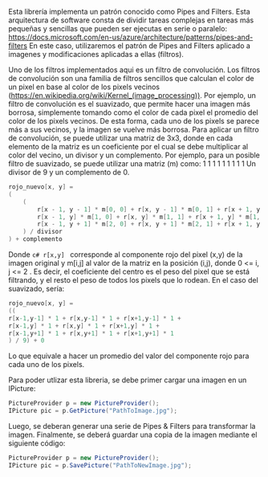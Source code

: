 Esta librería implementa un patrón conocido como Pipes and Filters. Esta arquitectura de software consta de dividir tareas complejas en tareas más pequeñas y sencillas que pueden ser ejecutas en serie o paralelo: https://docs.microsoft.com/en-us/azure/architecture/patterns/pipes-and-filters
En este caso, utilizaremos el patrón de Pipes and Filters aplicado a imagenes y modificaciones aplicadas a ellas (filtros).

Uno de los filtros implementados aqui es un filtro de convolución. Los filtros de convolución son una familia de filtros
sencillos que calculan el color de un pixel en base al color de los pixels vecinos (https://en.wikipedia.org/wiki/Kernel_(image_processing)).
Por ejemplo, un filtro de convolución es el suavizado, que permite hacer una imagen más
borrosa, simplemente tomando como el color de cada pixel el promedio del color de los pixels
vecinos. De esta forma, cada uno de los pixels se parece más a sus vecinos, y la imagen se
vuelve más borrosa.
Para aplicar un filtro de convolución, se puede utilizar una matriz de 3x3, donde en cada
elemento de la matriz es un coeficiente por el cual se debe multiplicar al color del vecino, un
divisor y un complemento.
Por ejemplo, para un posible filtro de suavizado, se puede utilizar una matriz (m) como:
                        1 1 1
                        1 1 1
                        1 1 1
Un divisor de 9 y un complemento de 0.
```c#
rojo_nuevo[x, y] =
(
    (
        r[x - 1, y - 1] * m[0, 0] + r[x, y - 1] * m[0, 1] + r[x + 1, y – 1] * m[0, 2] +
        r[x - 1, y] * m[1, 0] + r[x, y] * m[1, 1] + r[x + 1, y] * m[1, 2] +
        r[x - 1, y + 1] * m[2, 0] + r[x, y + 1] * m[2, 1] + r[x + 1, y + 1] * m[2, 2]
    ) / divisor
) + complemento
```

Donde ```c# r[x,y] ``` corresponde al componente rojo del pixel (x,y) de la imagen original y m[i,j] al
valor de la matriz en la posición (i,j), donde 0 <= i, j <= 2 . Es decir, el coeficiente del centro
es el peso del pixel que se está filtrando, y el resto el peso de todos los pixels que lo rodean.
En el caso del suavizado, sería:
```c#
rojo_nuevo[x, y] =
((
r[x-1,y-1] * 1 + r[x,y-1] * 1 + r[x+1,y-1] * 1 +
r[x-1,y] * 1 + r[x,y] * 1 + r[x+1,y] * 1 +
r[x-1,y+1] * 1 + r[x,y+1] * 1 + r[x+1,y+1] * 1
) / 9) + 0
```
Lo que equivale a hacer un promedio del valor del componente rojo para cada uno de los
pixels.

Para poder utlizar esta libreria, se debe primer cargar una imagen en un IPicture:
```c#
PictureProvider p = new PictureProvider();
IPicture pic = p.GetPicture("PathToImage.jpg");
```
Luego, se deberan generar una serie de Pipes & Filters para transformar la imagen. Finalmente, se deberá guardar una copia de la imagen mediante el siguiente código:

```c#
PictureProvider p = new PictureProvider();
IPicture pic = p.SavePicture("PathToNewImage.jpg");
```
